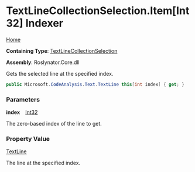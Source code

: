 # TextLineCollectionSelection\.Item\[Int32\] Indexer

[Home](../../../../README.md)

**Containing Type**: [TextLineCollectionSelection](../README.md)

**Assembly**: Roslynator\.Core\.dll

  
Gets the selected line at the specified index\.

```csharp
public Microsoft.CodeAnalysis.Text.TextLine this[int index] { get; }
```

### Parameters

**index** &ensp; [Int32](https://docs.microsoft.com/en-us/dotnet/api/system.int32)

The zero\-based index of the line to get\. 

### Property Value

[TextLine](https://docs.microsoft.com/en-us/dotnet/api/microsoft.codeanalysis.text.textline)

The line at the specified index\.